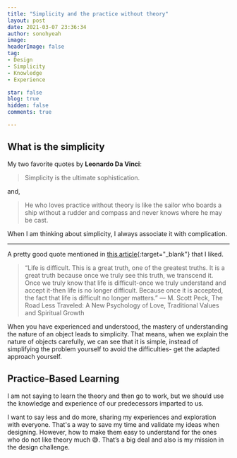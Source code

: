 ```yaml
---
title: "Simplicity and the practice without theory"
layout: post
date: 2021-03-07 23:36:34
author: sonohyeah
image: 
headerImage: false
tag:
- Design
- Simplicity
- Knowledge
- Experience

star: false
blog: true
hidden: false
comments: true

---
```

## What is the simplicity

My two favorite quotes by **Leonardo Da Vinci**: 
> Simplicity is the ultimate sophistication.

and,

> He who loves practice without theory is like the sailor who boards a ship without a rudder and compass and never knows where he may be cast.

When I am thinking about simplicity, I always associate it with complication.

---
A pretty good quote mentioned in [this article](https://spiderum.com/bai-dang/Suy-nghi-don-gian-khong-giup-cuoc-song-cua-ban-don-gian-8w0){:target="_blank"} that I liked.

> “Life is difficult. This is a great truth, one of the greatest truths. It is a great truth because once we truly see this truth, we transcend it. Once we truly know that life is difficult-once we truly understand and accept it-then life is no longer difficult. Because once it is accepted, the fact that life is difficult no longer matters.” ― M. Scott Peck, The Road Less Traveled: A New Psychology of Love, Traditional Values and Spiritual Growth

When you have experienced and understood, the mastery of understanding the nature of an object leads to simplicity. That means, when we explain the nature of objects carefully, we can see that it is simple, instead of simplifying the problem yourself to avoid the difficulties- get the adapted approach yourself.

## Practice-Based Learning

I am not saying to learn the theory and then go to work, but we should use the knowledge and experience of our predecessors imparted to us.

I want to say less and do more, sharing my experiences and exploration with everyone. That's a way to save my time and validate my ideas when designing. However, how to make them easy to understand for the ones who do not like theory much 😅. That’s a big deal and also is my mission in the design challenge.
